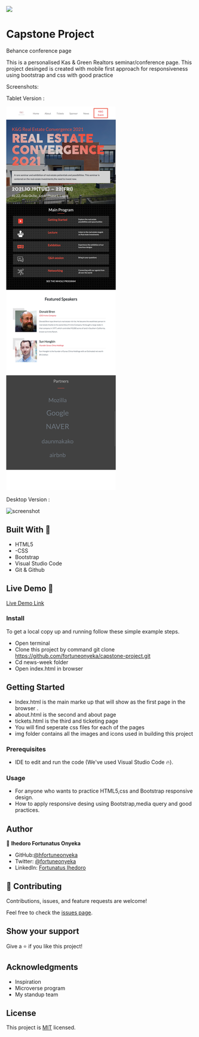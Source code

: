 ![](https://img.shields.io/badge/Microverse-blueviolet)

# Capstone Project

Behance conference page

This is a personalised Kas & Green Realtors seminar/conference page.
This project desinged is created with mobile first approach for responsiveness using bootstrap and css with good practice 

Screenshots:

Tablet Version :

![screenshot](./img/tablet-version.png)

Desktop Version :

![screenshot](../img/desktopversion.png)


## Built With 🔨

- HTML5
- -CSS
- Bootstrap
- Visual Studio Code
- Git & Github

## Live Demo 👀

[Live Demo Link](https://fortuneonyeka.github.io/capstone-project/)

### Install

To get a local copy up and running follow these simple example steps.
- Open terminal
- Clone this project by command git clone https://github.com/fortuneonyeka/capstone-project.git
- Cd news-week folder
- Open index.html in browser

## Getting Started 
- Index.html is the main marke up that will show as the first page in the browser .
- about.html is the second and about page
- tickets.html is the third and ticketing page
- You will find seperate css files for each of the pages
- img folder contains all the images and icons used in building this project

### Prerequisites

- IDE to edit and run the code (We've used Visual Studio Code 🔥).

### Usage

- For anyone who wants to practice HTML5,css and Bootstrap responsive design.
- How to apply responsive desing using Bootstrap,media query and good practices.

## Author

👤 **Ihedoro Fortunatus Onyeka**

- GitHub:[@hfortuneonyeka](https://github.com/fortuneonyeka)
- Twitter: [@fortuneonyeka](https://twitter.com/FortuneOnyeka)
- LinkedIn: [Fortunatus Ihedoro](https://www.linkedin.com/in/fortunatus-ihedoro-5a43711a3/)


## 🤝 Contributing

Contributions, issues, and feature requests are welcome!

Feel free to check the [issues page]().


## Show your support

Give a ⭐️ if you like this project!


## Acknowledgments


- Inspiration
- Microverse program 
- My standup team 

## License
This project is [MIT](./mit.md) licensed.
